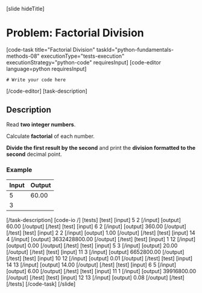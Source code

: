 [slide hideTitle]
# Problem: Factorial Division
[code-task title="Factorial Division" taskId="python-fundamentals-methods-08" executionType="tests-execution" executionStrategy="python-code" requiresInput]
[code-editor language=python requiresInput]
```
# Write your code here
```
[/code-editor]
[task-description]
## Description
Read **two integer numbers**.

Calculate **factorial** of each number.

**Divide the first result by the second** and print the **division formatted to the second** decimal point.

### Example
| **Input** | **Output** |
| --- | --- |
| 5 | 60.00 |
| 3 | |

[/task-description]
[code-io /]
[tests]
[test]
[input]
5
2
[/input]
[output]
60.00
[/output]
[/test]
[test]
[input]
6
2
[/input]
[output]
360.00
[/output]
[/test]
[test]
[input]
2
2
[/input]
[output]
1.00
[/output]
[/test]
[test]
[input]
14
4
[/input]
[output]
3632428800.00
[/output]
[/test]
[test]
[input]
1
12
[/input]
[output]
0.00
[/output]
[/test]
[test]
[input]
5
3
[/input]
[output]
20.00
[/output]
[/test]
[test]
[input]
11
3
[/input]
[output]
6652800.00
[/output]
[/test]
[test]
[input]
10
12
[/input]
[output]
0.01
[/output]
[/test]
[test]
[input]
14
13
[/input]
[output]
14.00
[/output]
[/test]
[test]
[input]
6
5
[/input]
[output]
6.00
[/output]
[/test]
[test]
[input]
11
1
[/input]
[output]
39916800.00
[/output]
[/test]
[test]
[input]
12
13
[/input]
[output]
0.08
[/output]
[/test]
[/tests]
[/code-task]
[/slide]